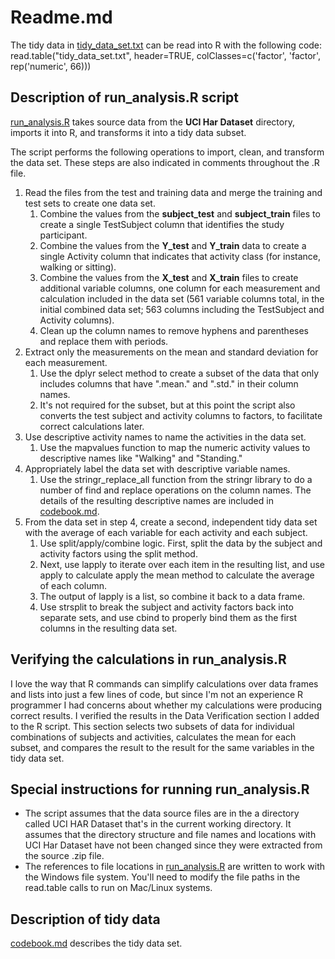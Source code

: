 # Readme.md 

The tidy data in [tidy_data_set.txt](./tidy_data_set.txt) can be read into R with the following code:
read.table("tidy_data_set.txt", header=TRUE, colClasses=c('factor', 'factor', rep('numeric', 66)))

## Description of run_analysis.R script

[run_analysis.R](./run_analysis.R) takes source data from the **UCI Har Dataset** directory, imports it into R, and transforms it into a tidy data subset. 

The script performs the following operations to import, clean, and transform the data set. These steps are also indicated in comments throughout the .R file.

1. Read the files from the test and training data and merge the training and test sets to create one data set.
	1. Combine the values from the **subject_test** and **subject_train** files to create a single TestSubject column that identifies the study participant.
	2. Combine the values from the **Y_test** and **Y_train** data to create a single Activity column that indicates that activity class (for instance, walking or sitting).
	3. Combine the values from the **X_test** and **X_train** files to create additional variable columns, one column for each measurement and calculation included in the data set (561 variable columns total, in the initial combined data set; 563 columns including the TestSubject and Activity columns).
	2. Clean up the column names to remove hyphens and parentheses and replace them with periods.
2. Extract only the measurements on the mean and standard deviation for each measurement.
	1. Use the dplyr select method to create a subset of the data that only includes columns that have ".mean." and ".std." in their column names.
	2. It's not required for the subset, but at this point the script also converts the test subject and activity columns to factors, to facilitate correct calculations later.
3. Use descriptive activity names to name the activities in the data set. 
	1. Use the mapvalues function to map the numeric activity values to descriptive names like "Walking" and "Standing."
2. Appropriately label the data set with descriptive variable names.
	1. Use the stringr_replace_all function from the stringr library to do a number of find and replace operations on the column names. The details of the resulting descriptive names are included in [codebook.md](./codebook.md).
2. From the data set in step 4, create a second, independent tidy data set with the average of each variable for each activity and each subject.
	1. Use split/apply/combine logic. First, split the data by the subject and activity factors using the split method.
	2. Next, use lapply to iterate over each item in the resulting list, and use apply to calculate apply the mean method to calculate the average of each column. 
	3. The output of lapply is a list, so combine it back to a data frame.
	4. Use strsplit to break the subject and activity factors back into separate sets, and use cbind to properly bind them as the first columns in the resulting data set. 

## Verifying the calculations in run_analysis.R

I love the way that R commands can simplify calculations over data frames and lists into just a few lines of code, but since I'm not an experience R programmer I had concerns about whether my calculations were producing correct results. I verified the results in the Data Verification section I added to the R script. This section selects two subsets of data for individual combinations of subjects and activities, calculates the mean for each subset, and compares the result to the result for the same variables in the tidy data set. 

## Special instructions for running run_analysis.R

- The script assumes that the data source files are in the a directory called UCI HAR Dataset that's in the current working directory. It assumes that the directory structure and file names and locations with UCI Har Dataset have not been changed since they were extracted from the source .zip file.
- The references to file locations in [run_analysis.R](./run_analysis.R) are written to work with the Windows file system. You'll need to modify the file paths in the read.table calls to run on Mac/Linux systems.


## Description of tidy data

[codebook.md](./codebook.md) describes the tidy data set. 

